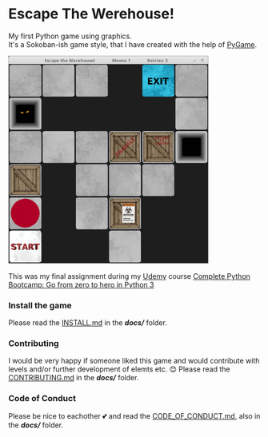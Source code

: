 # Escape The Werehouse!
My first Python game using graphics.<br>
It's a Sokoban-ish game style, that I have created with the help of [PyGame](https://www.pygame.org).

<img src="https://github.com/CrowStudio/Escape-The-Werehouse-/blob/master/graphics/Escape_the_Werehouse!.png" width="400">

This was my final assignment during my [Udemy](https://www.udemy.com/) course [Complete Python Bootcamp: Go from zero to hero in Python 3](https://www.udemy.com/course/complete-python-bootcamp/)

### Install the game
Please read the [INSTALL.md](https://github.com/CrowStudio/Escape-The-Werehouse-/blob/master/docs/INSTALL.md) in the **_docs/_** folder.

### Contributing
I would be very happy if someone liked this game and would contribute with levels and/or further development of elemts etc. :blush:
Please read the [CONTRIBUTING.md](https://github.com/CrowStudio/Escape-The-Werehouse-/blob/master/docs/CONTRIBUTING.md) in the **_docs/_** folder.

### Code of Conduct
Please be nice to eachother :two_hearts: and read the [CODE_OF_CONDUCT.md](https://github.com/CrowStudio/Escape-The-Werehouse-/blob/master/docs/CODE_OF_CONDUCT.md), also in the **_docs/_** folder.
